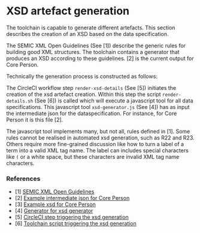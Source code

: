# XSD artefact generation

The toolchain is capable to generate different artefacts.
This section describes the creation of an XSD based on the data specification.

The SEMIC XML Open Guidelines (See [1]) describe the generic rules for building good XML structures.
The toolchain contains a generator that produces an XSD according to these guidelines. 
[2] is the current output for Core Person.

Technically the generation process is constructed as follows:

The CircleCI workflow step `render-xsd-details` (See [5]) initiates the creation of the xsd artefact creation.
Within this step the script `render-details.sh` (See [6]) is called which will execute a javascript tool for all data specifications.
This javascript tool `xsd-generator.js` (See [4]) has as input the intermediate json for the dataspecification. 
For instance, for Core Person it is this file [2].

The javascript tool implements many, but not all, rules defined in [1].
Some rules cannot be realised in automated xsd generation, such as R22 and R23.
Others require more fine-grained discussion like how to turn a label of a term into a valid XML tag name. 
The label can includes special characters like `(` or a white space, but these characters are invalid XML tag name characters.





### References

- [1] [SEMIC XML Open Guidelines](https://github.com/SEMICeu/OpenGuidelines/blob/main/xml/guidelines.md)
- [2] [Example intermediate json for Core Person](https://github.com/SEMICeu/uri.semic.eu-generated/blob/master/report/doc/core-vocabulary/core-person/all-core-person-ap.jsonld)
- [3] [Example xsd for Core Person](https://github.com/SEMICeu/uri.semic.eu-generated/blob/master/doc/core-vocabulary/core-person/xsd/core-person-ap.xsd)
- [4] [Generator for xsd generator](https://github.com/Informatievlaanderen/OSLO-SpecificationGenerator/blob/multigual-dev/xsd-generator.js)
- [5] [CircleCI step triggering the xsd generation](https://github.com/SEMICeu/uri.semic.eu-publication/blob/master/.circleci/config.yml#L300)
- [6] [Toolchain script triggering the xsd generation](https://github.com/SEMICeu/uri.semic.eu-publication/blob/master/scripts/render-details.sh#L356)

